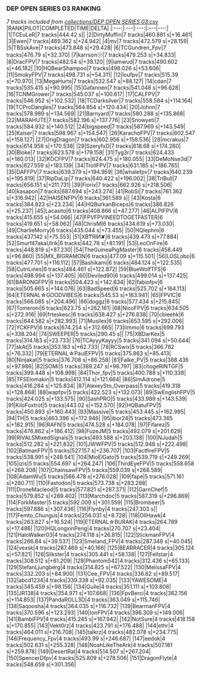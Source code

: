### DEP OPEN SERIES 03 RANKING
*7 tracks included from [collections/DEP OPEN SERIES 03.csv](/collections/DEP%20OPEN%20SERIES%2003.csv)*
|RANK|PILOT|COMPLETED|TIME|DELTA|
|:---:|:---|:---:|:---|---:|
|1|TCEuLeR|7 tracks|444.42 s||
|2|DirtyMuffin|7 tracks|460.881 s|+16.461|
|3|Ewen|7 tracks|469.362 s|+24.942|
|4|mv|7 tracks|472.579 s|+28.159|
|5|TBSskAve|7 tracks|473.848 s|+29.428|
|6|TCGundren_Fpv|7 tracks|476.79 s|+32.370|
|7|karrson㋡|7 tracks|479.253 s|+34.833|
|8|DracFPV|7 tracks|482.54 s|+38.120|
|9|iamwud|7 tracks|490.602 s|+46.182|
|10|HQBearShampoo|7 tracks|498.026 s|+53.606|
|11|SmokyFPV|7 tracks|498.731 s|+54.311|
|12|loufpv|7 tracks|515.39 s|+70.970|
|13|MegaHurts|7 tracks|532.547 s|+88.127|
|14|cdan|7 tracks|535.415 s|+90.995|
|15|Gafannen|7 tracks|541.048 s|+96.628|
|16|TCNMGrower|7 tracks|545.037 s|+100.617|
|17|CALFPV|7 tracks|546.952 s|+102.532|
|18|TCDarksilver|7 tracks|558.584 s|+114.164|
|19|TCProDangles|7 tracks|564.854 s|+120.434|
|20|Johnn|7 tracks|578.989 s|+134.569|
|21|Barnyard|7 tracks|580.288 s|+135.868|
|22|MARAHUTE|7 tracks|582.196 s|+137.776|
|23|Snowyeti|7 tracks|584.932 s|+140.512|
|24|bigspeed|7 tracks|587.969 s|+143.549|
|25|Kaiser|7 tracks|598.967 s|+154.547|
|26|KarachoFPV|7 tracks|602.547 s|+158.127|
|27|OrigDragon|7 tracks|602.956 s|+158.536|
|28|mcrakus|7 tracks|614.958 s|+170.538|
|29|SzeryfxD|7 tracks|618.68 s|+174.260|
|30|Bloke|7 tracks|623.578 s|+179.158|
|31|Tyg3r|7 tracks|624.433 s|+180.013|
|32|KOCFPV|7 tracks|624.475 s|+180.055|
|33|DeMoNse3d|7 tracks|627.559 s|+183.139|
|34|TrollFPV|7 tracks|631.185 s|+186.765|
|35|DAFFPV|7 tracks|639.379 s|+194.959|
|36|whalefpv|7 tracks|640.239 s|+195.819|
|37|RipDaLip|7 tracks|640.422 s|+196.002|
|38|TriBull|7 tracks|656.151 s|+211.731|
|39|Fiorix|7 tracks|662.926 s|+218.506|
|40|kasapon|7 tracks|687.694 s|+243.274|
|41|RobSi|7 tracks|761.362 s|+316.942|
|42|HAISENFPV|6 tracks|361.589 s||
|43|Kosta|6 tracks|384.823 s|+23.234|
|44|HQBurkanBiceps|6 tracks|386.826 s|+25.237|
|45|Lacasito|6 tracks|408.866 s|+47.277|
|46|ALPIFPV|6 tracks|415.655 s|+54.066|
|47|FPVFPVINEEDTOGETFASTER|6 tracks|419.651 s|+58.062|
|48|ChrisM|6 tracks|434.619 s|+73.030|
|49|CharlieMorry|6 tracks|435.044 s|+73.455|
|50|HQlephro|6 tracks|437.142 s|+75.553|
|51|XB₸ЯIИ✘|6 tracks|439.473 s|+77.884|
|52|Smurf47akaUlrik|6 tracks|442.78 s|+81.191|
|53|LeoOnFire|6 tracks|448.819 s|+87.230|
|54|TheGuineaPigMaster|6 tracks|458.449 s|+96.860|
|55|MX_BIGRAMON|6 tracks|477.09 s|+115.501|
|56|LOSLobo|6 tracks|477.701 s|+116.112|
|57|Bashikami|6 tracks|484.124 s|+122.535|
|58|CutnLines|6 tracks|484.461 s|+122.872|
|59|BlueWolfTFS|6 tracks|498.994 s|+137.405|
|60|Deviled90|6 tracks|499.014 s|+137.425|
|61|BARONGFPV|6 tracks|504.423 s|+142.834|
|62|fabiofpv|6 tracks|505.665 s|+144.076|
|63|BadSpeed|6 tracks|525.702 s|+164.113|
|64|ETERNAL☆GOODVIBES|6 tracks|545.53 s|+183.941|
|65|FPVlC|6 tracks|566.085 s|+204.496|
|66|doggz|6 tracks|577.434 s|+215.845|
|67|Tomeroni|6 tracks|623.75 s|+262.161|
|68|NicoFPV|6 tracks|634.505 s|+272.916|
|69|frteskesc|6 tracks|638.427 s|+276.838|
|70|cbleehk|6 tracks|644.582 s|+282.993|
|71|Musilex|6 tracks|653.595 s|+292.006|
|72|YCKFPV|6 tracks|674.254 s|+312.665|
|73|limmo|6 tracks|699.793 s|+338.204|
|74|SWEEPER|5 tracks|290.45 s||
|75|XBDarKex|5 tracks|314.183 s|+23.733|
|76|TCAyyyKayyy|5 tracks|341.094 s|+50.644|
|77|skAt|5 tracks|353.183 s|+62.733|
|78|RCSwix|5 tracks|366.782 s|+76.332|
|79|ETERNAL☆PaulEFPV|5 tracks|375.863 s|+85.413|
|80|Ninjakat|5 tracks|376.708 s|+86.258|
|81|Falke_PV|5 tracks|388.436 s|+97.986|
|82|SOMi|5 tracks|389.247 s|+98.797|
|83|chogeRINTGF|5 tracks|399.448 s|+108.998|
|84|Thor_fpv|5 tracks|400.788 s|+110.338|
|85|TFSElomakin|5 tracks|412.114 s|+121.664|
|86|SimAdrone|5 tracks|416.284 s|+125.834|
|87|AlexeyStn_Overpass|5 tracks|419.318 s|+128.868|
|88|wapfpv|5 tracks|422.523 s|+132.073|
|89|SwEnglishFPV|5 tracks|424.025 s|+133.575|
|90|SashPRO|5 tracks|433.989 s|+143.539|
|91|KiloFoxtrot|5 tracks|443.02 s|+152.570|
|92|HQBatuFPV|5 tracks|450.893 s|+160.443|
|93|Massive|5 tracks|453.445 s|+162.995|
|94|TH|5 tracks|463.396 s|+172.946|
|95|ibor24|5 tracks|473.365 s|+182.915|
|96|RAFN|5 tracks|474.528 s|+184.078|
|97|Fifarez|5 tracks|476.862 s|+186.412|
|98|FuzeJM|5 tracks|492.079 s|+201.629|
|99|RIVALSMixedSignals|5 tracks|493.588 s|+203.138|
|100|NJudah|5 tracks|512.282 s|+221.832|
|101|JWWFPV|5 tracks|512.948 s|+222.498|
|102|BatmanFPV|5 tracks|527.157 s|+236.707|
|103|FactfireFPV|5 tracks|538.991 s|+248.541|
|104|MioElGato|5 tracks|539.719 s|+249.269|
|105|izis|5 tracks|554.697 s|+264.247|
|106|ThirdEyeFPV|5 tracks|558.658 s|+268.208|
|107|ChainsawFPV|5 tracks|559.039 s|+268.589|
|108|AdamWu|5 tracks|566.478 s|+276.028|
|109|fape|5 tracks|571.161 s|+280.711|
|110|Fastodon|5 tracks|573.738 s|+283.288|
|111|DroneMacleod|5 tracks|577.821 s|+287.371|
|112|GarnChef|5 tracks|579.852 s|+289.402|
|113|Marchdoc|5 tracks|587.319 s|+296.869|
|114|ForkMaster|5 tracks|592.009 s|+301.559|
|115|Brombeer|5 tracks|597.886 s|+307.436|
|116|Flynby|4 tracks|247.303 s||
|117|Femto_Chungus|4 tracks|256.031 s|+8.728|
|118|OliHawk|4 tracks|263.827 s|+16.524|
|119|ETERNAL☆BURAK|4 tracks|264.789 s|+17.486|
|120|HQLongxinPeng|4 tracks|270.707 s|+23.404|
|121|HaloWalker03|4 tracks|274.118 s|+26.815|
|122|StickmanFPV|4 tracks|286.84 s|+39.537|
|123|Smeland_FPV|4 tracks|287.348 s|+40.045|
|124|vexsk|4 tracks|287.469 s|+40.166|
|125|BEARRACER|4 tracks|305.124 s|+57.821|
|126|Slikster|4 tracks|305.441 s|+58.138|
|127|Fellstar|4 tracks|308.512 s|+61.209|
|128|Phantom542|4 tracks|312.436 s|+65.133|
|129|StefanLjungberg|4 tracks|314.825 s|+67.522|
|130|MelissaFPV|4 tracks|332.203 s|+84.900|
|131|Cee_FPV|4 tracks|336.82 s|+89.517|
|132|abcd1234|4 tracks|339.338 s|+92.035|
|133|YAWESOME|4 tracks|345.459 s|+98.156|
|134|Guile|4 tracks|351.111 s|+103.808|
|135|JR138|4 tracks|354.971 s|+107.668|
|136|FpvBerci|4 tracks|362.156 s|+114.853|
|137|PandaROLL3D|4 tracks|363.049 s|+115.746|
|138|Saqoosha|4 tracks|364.035 s|+116.732|
|139|BearmanFPV|4 tracks|370.596 s|+123.293|
|140|IonFPV|4 tracks|396.309 s|+149.006|
|141|BambiFPV|4 tracks|415.245 s|+167.942|
|142|NotSure|4 tracks|418.158 s|+170.855|
|143|Vekt0rz|4 tracks|423.791 s|+176.488|
|144|ethr|4 tracks|464.011 s|+216.708|
|145|talkrz|4 tracks|482.078 s|+234.775|
|146|Frequency_Fpv|4 tracks|493.99 s|+246.687|
|147|eedok|4 tracks|502.631 s|+255.328|
|148|NoahLikeTheArk|4 tracks|507.181 s|+259.878|
|149|DesertRat|4 tracks|514.507 s|+267.204|
|150|SpencerDfpv|4 tracks|525.809 s|+278.506|
|151|DragonFlyte|4 tracks|548.659 s|+301.356|
